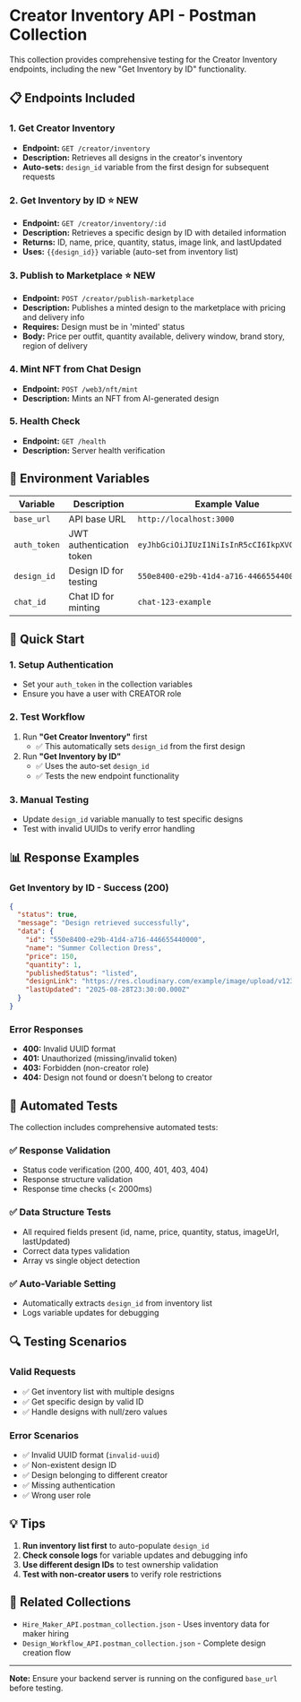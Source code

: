 # Creator Inventory API - Postman Collection

This collection provides comprehensive testing for the Creator Inventory endpoints, including the new "Get Inventory by ID" functionality.

## 📋 Endpoints Included

### 1. **Get Creator Inventory** 
- **Endpoint:** `GET /creator/inventory`
- **Description:** Retrieves all designs in the creator's inventory
- **Auto-sets:** `design_id` variable from the first design for subsequent requests

### 2. **Get Inventory by ID** ⭐ NEW
- **Endpoint:** `GET /creator/inventory/:id`
- **Description:** Retrieves a specific design by ID with detailed information
- **Returns:** ID, name, price, quantity, status, image link, and lastUpdated
- **Uses:** `{{design_id}}` variable (auto-set from inventory list)

### 3. **Publish to Marketplace** ⭐ NEW
- **Endpoint:** `POST /creator/publish-marketplace`
- **Description:** Publishes a minted design to the marketplace with pricing and delivery info
- **Requires:** Design must be in 'minted' status
- **Body:** Price per outfit, quantity available, delivery window, brand story, region of delivery

### 4. **Mint NFT from Chat Design**
- **Endpoint:** `POST /web3/nft/mint`
- **Description:** Mints an NFT from AI-generated design

### 5. **Health Check**
- **Endpoint:** `GET /health`
- **Description:** Server health verification

## 🔧 Environment Variables

| Variable | Description | Example Value |
|----------|-------------|---------------|
| `base_url` | API base URL | `http://localhost:3000` |
| `auth_token` | JWT authentication token | `eyJhbGciOiJIUzI1NiIsInR5cCI6IkpXVCJ9...` |
| `design_id` | Design ID for testing | `550e8400-e29b-41d4-a716-446655440000` |
| `chat_id` | Chat ID for minting | `chat-123-example` |

## 🚀 Quick Start

### 1. **Setup Authentication**
   - Set your `auth_token` in the collection variables
   - Ensure you have a user with CREATOR role

### 2. **Test Workflow**
   1. Run **"Get Creator Inventory"** first
      - ✅ This automatically sets `design_id` from the first design
   2. Run **"Get Inventory by ID"** 
      - ✅ Uses the auto-set `design_id`
      - ✅ Tests the new endpoint functionality

### 3. **Manual Testing**
   - Update `design_id` variable manually to test specific designs
   - Test with invalid UUIDs to verify error handling

## 📊 Response Examples

### Get Inventory by ID - Success (200)
```json
{
  "status": true,
  "message": "Design retrieved successfully",
  "data": {
    "id": "550e8400-e29b-41d4-a716-446655440000",
    "name": "Summer Collection Dress",
    "price": 150,
    "quantity": 1,
    "publishedStatus": "listed",
    "designLink": "https://res.cloudinary.com/example/image/upload/v123/summer-dress.jpg",
    "lastUpdated": "2025-08-28T23:30:00.000Z"
  }
}
```

### Error Responses
- **400:** Invalid UUID format
- **401:** Unauthorized (missing/invalid token)
- **403:** Forbidden (non-creator role)
- **404:** Design not found or doesn't belong to creator

## 🧪 Automated Tests

The collection includes comprehensive automated tests:

### ✅ **Response Validation**
- Status code verification (200, 400, 401, 403, 404)
- Response structure validation
- Response time checks (< 2000ms)

### ✅ **Data Structure Tests**
- All required fields present (id, name, price, quantity, status, imageUrl, lastUpdated)
- Correct data types validation
- Array vs single object detection

### ✅ **Auto-Variable Setting**
- Automatically extracts `design_id` from inventory list
- Logs variable updates for debugging

## 🔍 Testing Scenarios

### **Valid Requests**
- ✅ Get inventory list with multiple designs
- ✅ Get specific design by valid ID
- ✅ Handle designs with null/zero values

### **Error Scenarios**
- ✅ Invalid UUID format (`invalid-uuid`)
- ✅ Non-existent design ID
- ✅ Design belonging to different creator
- ✅ Missing authentication
- ✅ Wrong user role

## 💡 Tips

1. **Run inventory list first** to auto-populate `design_id`
2. **Check console logs** for variable updates and debugging info
3. **Use different design IDs** to test ownership validation
4. **Test with non-creator users** to verify role restrictions

## 🔗 Related Collections

- `Hire_Maker_API.postman_collection.json` - Uses inventory data for maker hiring
- `Design_Workflow_API.postman_collection.json` - Complete design creation flow

---

**Note:** Ensure your backend server is running on the configured `base_url` before testing.